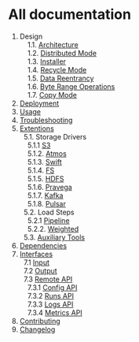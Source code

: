 # All documentation

1. Design<br/>
&nbsp;&nbsp;&nbsp;&nbsp;1.1. [Architecture](design/architecture)<br/>
&nbsp;&nbsp;&nbsp;&nbsp;1.2. [Distributed Mode](design/distributed_mode)<br/>
&nbsp;&nbsp;&nbsp;&nbsp;1.3. [Installer](design/installer)<br/>
&nbsp;&nbsp;&nbsp;&nbsp;1.4. [Recycle Mode](design/recycle_mode)<br/>
&nbsp;&nbsp;&nbsp;&nbsp;1.5. [Data Reentrancy](design/data_reentrancy)<br/>
&nbsp;&nbsp;&nbsp;&nbsp;1.6. [Byte Range Operations](usage/load/operations/byte_ranges)<br/>
&nbsp;&nbsp;&nbsp;&nbsp;1.7. [Copy Mode](design/copy_mode)<br/>
2. [Deployment](deployment)<br/>
3. [Usage](usage)<br/>
4. [Troubleshooting](troubleshooting)<br/>
5. [Extentions](https://github.com/emc-mongoose/mongoose)<br/>
&nbsp;&nbsp;5.1. Storage Drivers<br/>
&nbsp;&nbsp;&nbsp;&nbsp;5.1.1  [S3](https://github.com/emc-mongoose/mongoose-storage-driver-s3)<br/>
&nbsp;&nbsp;&nbsp;&nbsp;5.1.2. [Atmos](https://github.com/emc-mongoose/mongoose-storage-driver-atmos)<br/>
&nbsp;&nbsp;&nbsp;&nbsp;5.1.3. [Swift](https://github.com/emc-mongoose/mongoose-storage-driver-swift)<br/>
&nbsp;&nbsp;&nbsp;&nbsp;5.1.4. [FS](https://github.com/emc-mongoose/mongoose-storage-driver-fs)<br/>
&nbsp;&nbsp;&nbsp;&nbsp;5.1.5. [HDFS](https://github.com/emc-mongoose/mongoose-storage-driver-hdfs)<br/>
&nbsp;&nbsp;&nbsp;&nbsp;5.1.6. [Pravega](https://github.com/emc-mongoose/mongoose-storage-driver-pravega)<br/>
&nbsp;&nbsp;&nbsp;&nbsp;5.1.7. [Kafka](https://github.com/emc-mongoose/mongoose-storage-driver-kafka)<br/>
&nbsp;&nbsp;&nbsp;&nbsp;5.1.8. [Pulsar](https://github.com/emc-mongoose/mongoose-storage-driver-pulsar)<br/>
&nbsp;&nbsp;5.2. Load Steps<br/>
&nbsp;&nbsp;&nbsp;&nbsp;5.2.1  [Pipeline](https://github.com/emc-mongoose/mongoose-load-step-pipeline)<br/>
&nbsp;&nbsp;&nbsp;&nbsp;5.2.2. [Weighted](https://github.com/emc-mongoose/mongoose-load-step-weighted)<br/>
&nbsp;&nbsp;5.3. [Auxiliary Tools](https://github.com/emc-mongoose/mongoose#auxiliary-tools)
6. [Dependencies](dependencies)<br/>
7. [Interfaces](interfaces#interfaces)<br/>
&nbsp;&nbsp;7.1 [Input](interfaces/input)<br/>
&nbsp;&nbsp;7.2 [Output](interfaces/output)<br/>
&nbsp;&nbsp;7.3 [Remote API](interfaces/api/remote)<br/>
&nbsp;&nbsp;&nbsp;&nbsp;7.3.1 [Config API](interfaces/api/remote#config)<br/>
&nbsp;&nbsp;&nbsp;&nbsp;7.3.2 [Runs API](interfaces/api/remote#run)<br/>
&nbsp;&nbsp;&nbsp;&nbsp;7.3.3 [Logs API](interfaces/api/remote#logs)<br/>
&nbsp;&nbsp;&nbsp;&nbsp;7.3.4 [Metrics API](interfaces/api/remote#metrics)<br/>
8. [Contributing](CONTRIBUTING.md)<br/>
9. [Changelog](changelog)<br/>
